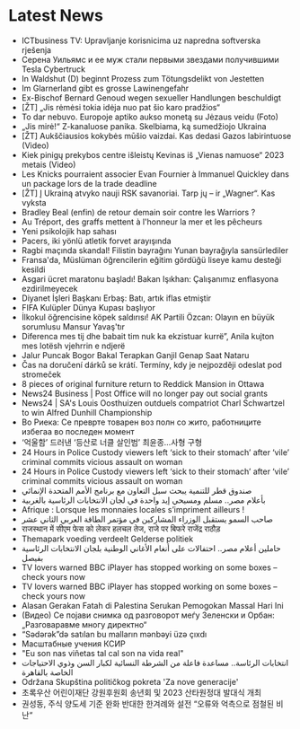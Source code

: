 # Latest News
-  ICTbusiness TV: Upravljanje korisnicima uz napredna softverska rješenja
-  Серена Уильямс и ее муж стали первыми звездами получившими Tesla Cybertruck
-  In Waldshut (D) beginnt Prozess zum Tötungsdelikt von Jestetten
-  Im Glarnerland gibt es grosse Lawinengefahr
-  Ex-Bischof Bernard Genoud wegen sexueller Handlungen beschuldigt
-  [ŽT] „Jis rėmėsi tokia idėja nuo pat šio karo pradžios“
-  To dar nebuvo. Europoje aptiko aukso monetą su Jėzaus veidu (Foto)
-  „Jis mirė!“ Z-kanaluose panika. Skelbiama, ką sumedžiojo Ukraina
-  [ŽT] Aukščiausios kokybės mūšio vaizdai. Kas dedasi Gazos labirintuose (Video)
-  Kiek pinigų prekybos centre išleistų Kevinas iš „Vienas namuose“ 2023 metais (Video)
-  Les Knicks pourraient associer Evan Fournier à Immanuel Quickley dans un package lors de la trade deadline
-  [ŽT] Į Ukrainą atvyko nauji RSK savanoriai. Tarp jų – ir „Wagner“. Kas vyksta
-  Bradley Beal (enfin) de retour demain soir contre les Warriors ?
-  Au Tréport, des graffs mettent à l'honneur la mer et les pêcheurs
-  Yeni psikolojik hap sahası
-  Pacers, iki yönlü atletik forvet arayışında
-  Ragbi maçında skandal! Filistin bayrağını Yunan bayrağıyla sansürlediler
-  Fransa'da, Müslüman öğrencilerin eğitim gördüğü liseye kamu desteği kesildi
-  Asgari ücret maratonu başladı! Bakan Işıkhan: Çalışanımız enflasyona ezdirilmeyecek
-  Diyanet İşleri Başkanı Erbaş: Batı, artık iflas etmiştir
-  FIFA Kulüpler Dünya Kupası başlıyor
-  İlkokul öğrencisine köpek saldırısı! AK Partili Özcan: Olayın en büyük sorumlusu Mansur Yavaş'tır
-  Diferenca mes tij dhe babait tim nuk ka ekzistuar kurrë”, Anila kujton mes lotësh vjehrrin e ndjerë
-  Jalur Puncak Bogor Bakal Terapkan Ganjil Genap Saat Nataru
-  Čas na doručení dárků se krátí. Termíny, kdy je nejpozději odeslat pod stromeček
-  8 pieces of original furniture return to Reddick Mansion in Ottawa
-  News24 Business | Post Office will no longer pay out social grants
-  News24 | SA's Louis Oosthuizen outduels compatriot Charl Schwartzel to win Alfred Dunhill Championship
-  Во Риека: Се преврте товарен воз полн со жито, работниците избегаа во последен момент
-  ‘억울함’ 드러낸 ‘등산로 너클 살인범’ 최윤종…사형 구형
-  24 Hours in Police Custody viewers left ‘sick to their stomach’ after ‘vile’ criminal commits vicious assault on woman
-  24 Hours in Police Custody viewers left ‘sick to their stomach’ after ‘vile’ criminal commits vicious assault on woman
-  صندوق قطر للتنمية يبحث سبل التعاون مع برنامج الأمم المتحدة الإنمائي
-  بأعلام مصر.. مسلم ومسيحي إيد واحدة في لجان الانتخابات الرئاسية بالغربية
-  Afrique : Lorsque les monnaies locales s’impriment ailleurs !
-  صاحب السمو يستقبل الوزراء المشاركين في مؤتمر الطاقة العربي الثاني عشر
-  राजस्थान में सीएम फेस को लेकर हलचल तेज, राजे पर बिफरे राजेंद्र राठौड़
-  Themapark voeding verdeelt Gelderse politiek
-  حاملين أعلام مصر.. احتفالات على أنغام الأغاني الوطنية بلجان الانتخابات الرئاسية بفيصل
-  TV lovers warned BBC iPlayer has stopped working on some boxes – check yours now
-  TV lovers warned BBC iPlayer has stopped working on some boxes – check yours now
-  Alasan Gerakan Fatah di Palestina Serukan Pemogokan Massal Hari Ini
-  (Видео) Се појави снимка од разговорот меѓу Зеленски и Орбан: „Разговаравме многу директно“
-  “Sədərək”də satılan bu malların mənbəyi üzə çıxdı
-  Масштабные учения КСИР
-  "Eu son nas viñetas tal cal son na vida real"
-  انتخابات الرئاسة.. مساعدة فاعلة من الشرطة النسائية لكبار السن وذوي الاحتياجات الخاصة بالقاهرة
-  Održana Skupština političkog pokreta 'Za nove generacije'
-  초록우산 어린이재단 강원후원회 송년회 및 2023 산타원정대 발대식 개최
-  권성동, 주식 양도세 기준 완화 반대한 한겨례와 설전 “오류와 억측으로 점철된 비난“
